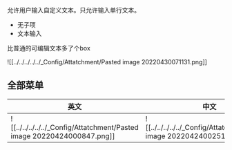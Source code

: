 允许用户输入自定义文本。只允许输入单行文本。

- 无子项
- 文本输入

比普通的可编辑文本多了个box

![[../../../../../_Config/Attatchment/Pasted image 20220430071131.png]]

## 全部菜单


| 英文 | 中文 |
| ---- | ---- |
| ![[../../../../../_Config/Attatchment/Pasted image 20220424000847.png]] | ![[../../../../../_Config/Attatchment/Pasted image 20220424002513.png]] |